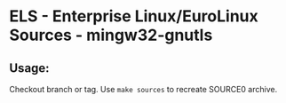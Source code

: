 # ELS - Enterprise Linux/EuroLinux Sources - mingw32-gnutls
 
## Usage:
  Checkout branch or tag. Use `make sources` to recreate  SOURCE0 archive.
